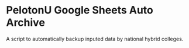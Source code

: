 # PelotonU Google Sheets Auto Archive
A script to automatically backup inputed data by national hybrid colleges.
